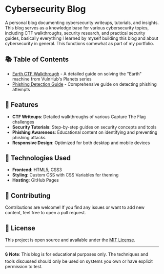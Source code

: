 # Cybersecurity Blog

A personal blog documenting cybersecurity writeups, tutorials, and insights. This blog serves as a knowledge base for various cybersecurity topics, including CTF walkthroughs, security research, and practical security guides, basically everything I learned by myself building this blog and about cybersecurity in general. This functions somewhat as part of my portfolio.

## 📚 Table of Contents

- [Earth CTF Walkthrough](EarthCTF.html) - A detailed guide on solving the "Earth" machine from VulnHub's Planets series
- [Phishing Detection Guide](detectPhish.html) - Comprehensive guide on detecting phishing attempts

## 🌟 Features

- **CTF Writeups**: Detailed walkthroughs of various Capture The Flag challenges
- **Security Tutorials**: Step-by-step guides on security concepts and tools
- **Phishing Awareness**: Educational content on identifying and preventing phishing attacks
- **Responsive Design**: Optimized for both desktop and mobile devices

## 🚀 Technologies Used

- **Frontend**: HTML5, CSS3
- **Styling**: Custom CSS with CSS Variables for theming
- **Hosting**: GitHub Pages

## 🤝 Contributing

Contributions are welcome! If you find any issues or want to add new content, feel free to open a pull request.

## 📄 License

This project is open source and available under the [MIT License](LICENSE).

---

🔒 **Note**: This blog is for educational purposes only. The techniques and tools discussed should only be used on systems you own or have explicit permission to test.
